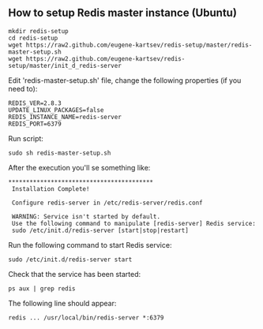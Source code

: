 ## How to setup Redis master instance (Ubuntu)

	mkdir redis-setup
	cd redis-setup
	wget https://raw2.github.com/eugene-kartsev/redis-setup/master/redis-master-setup.sh
	wget https://raw2.github.com/eugene-kartsev/redis-setup/master/init_d_redis-server
	
Edit 'redis-master-setup.sh' file, change the following properties (if you need to):

	REDIS_VER=2.8.3
	UPDATE_LINUX_PACKAGES=false
	REDIS_INSTANCE_NAME=redis-server
	REDIS_PORT=6379	

Run script:

	sudo sh redis-master-setup.sh

After the execution you'll se something like:

	*****************************************
	 Installation Complete!
	
	 Configure redis-server in /etc/redis-server/redis.conf
	
	 WARNING: Service isn't started by default.
	 Use the following command to manipulate [redis-server] Redis service:
	 sudo /etc/init.d/redis-server [start|stop|restart]

Run the following command to start Redis service:

	sudo /etc/init.d/redis-server start

Check that the service has been started:

	ps aux | grep redis

The following line should appear:

	redis ... /usr/local/bin/redis-server *:6379
